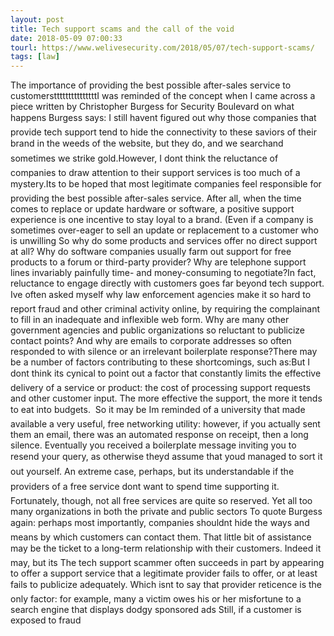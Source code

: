 ```yaml
---
layout: post
title: Tech support scams and the call of the void
date: 2018-05-09 07:00:33
tourl: https://www.welivesecurity.com/2018/05/07/tech-support-scams/
tags: [law]
---
```

The importance of providing the best possible after-sales service to customerstttttttttttttttI was reminded of the concept when I came across a piece written by Christopher Burgess for Security Boulevard on what happens Burgess says: I still havent figured out why those companies that provide tech support tend to hide the connectivity to these saviors of their brand in the weeds of the website, but they do, and we searchand sometimes we strike gold.However, I dont think the reluctance of companies to draw attention to their support services is too much of a mystery.Its to be hoped that most legitimate companies feel responsible for providing the best possible after-sales service. After all, when the time comes to replace or update hardware or software, a positive support experience is one incentive to stay loyal to a brand. (Even if a company is sometimes over-eager to sell an update or replacement to a customer who is unwilling So why do some products and services offer no direct support at all? Why do software companies usually farm out support for free products to a forum or third-party provider? Why are telephone support lines invariably painfully time- and money-consuming to negotiate?In fact, reluctance to engage directly with customers goes far beyond tech support. Ive often asked myself why law enforcement agencies make it so hard to report fraud and other criminal activity online, by requiring the complainant to fill in an inadequate and inflexible web form. Why are many other government agencies and public organizations so reluctant to publicize contact points? And why are emails to corporate addresses so often responded to with silence or an irrelevant boilerplate response?There may be a number of factors contributing to these shortcomings, such as:But I dont think its cynical to point out a factor that constantly limits the effective delivery of a service or product: the cost of processing support requests and other customer input. The more effective the support, the more it tends to eat into budgets.  So it may be Im reminded of a university that made available a very useful, free networking utility: however, if you actually sent them an email, there was an automated response on receipt, then a long silence. Eventually you received a boilerplate message inviting you to resend your query, as otherwise theyd assume that youd managed to sort it out yourself. An extreme case, perhaps, but its understandable if the providers of a free service dont want to spend time supporting it. Fortunately, though, not all free services are quite so reserved. Yet all too many organizations in both the private and public sectors To quote Burgess again: perhaps most importantly, companies shouldnt hide the ways and means by which customers can contact them. That little bit of assistance may be the ticket to a long-term relationship with their customers. Indeed it may, but its The tech support scammer often succeeds in part by appearing to offer a support service that a legitimate provider fails to offer, or at least fails to publicize adequately. Which isnt to say that provider reticence is the only factor: for example, many a victim owes his or her misfortune to a search engine that displays dodgy sponsored ads Still, if a customer is exposed to fraud 